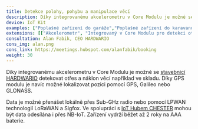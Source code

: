 ```yaml
---
title: Detekce polohy, pohybu a manipulace věcí
description: Díky integrovanému akcelerometru v Core Modulu je možné se stavebnicí HARDWARIO detekovat otřes a náklon věcí například ve skladu
device: IoT Kit
examples: ["Poplašné zařízení do garáže","Poplašné zařízení do karavanu","Poplašné zařízení na chatu","Automatické rozsvícení světel při pohybu","Automatický dávkovač jídla a vody pro zvíře"]
extensions: [["Akcelerometr", "Integrovaný v Core Modulu pro detekci otřesu a náklonu"],["GPS Module", "Lokalizace polohy přes GNSS (GPS, Galileo, GLONASS)"]]
consultation: Alan Fabik, CEO HARDWARIO
cons_img: alan.png
cons_link: https://meetings.hubspot.com/alanfabik/booking
weight: 30
---
```


Díky integrovanému akcelerometru v Core Modulu je možné se [stavebnicí HARDWARIO](/cs/kit/) detekovat otřes a náklon věcí například ve skladu. Díky GPS modulu je navíc možné lokalizovat pozici pomocí GPS, Galileo nebo GLONASS.

Data je možné přenášet lokálně přes Sub-GHz radio nebo pomocí LPWAN technologií LoRaWAN a&nbsp;Sigfox. Ve spolupráci s [IoT Hubem CHESTER](/cs/chester/) mohou být data odesílána i&nbsp;přes NB-IoT. Zařízení vydrží běžet až 2 roky na AAA baterie.

